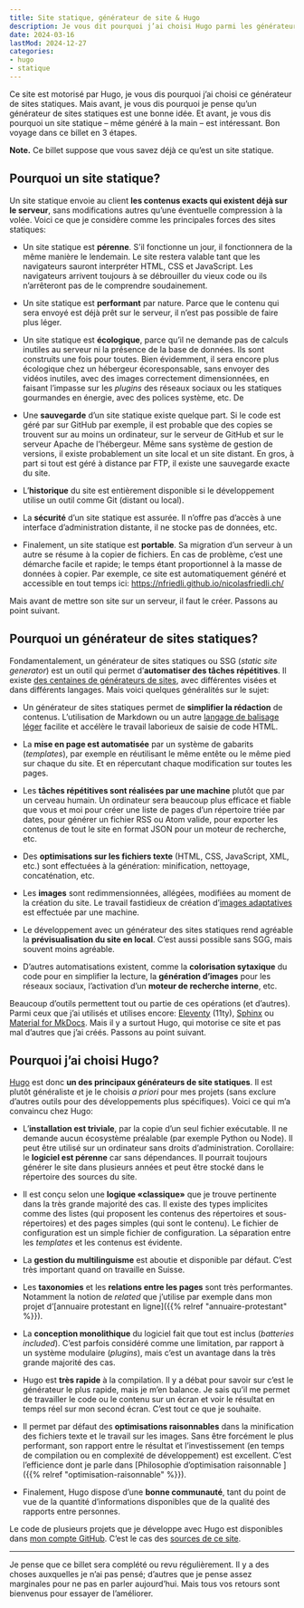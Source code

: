 ```yaml
---
title: Site statique, générateur de site & Hugo
description: Je vous dit pourquoi j’ai choisi Hugo parmi les générateurs de sites statiques. Mais aussi pourquoi les sites statiques sont pertinents aujourd’hui encore.
date: 2024-03-16
lastMod: 2024-12-27
categories:
- hugo
- statique
---
```


Ce site est motorisé par Hugo, je vous dis pourquoi j’ai choisi ce générateur de sites statiques. Mais avant, je vous dis pourquoi je pense qu’un générateur de sites statiques est une bonne idée. Et avant, je vous dis pourquoi un site statique – même généré à la main – est intéressant. Bon voyage dans ce billet en 3 étapes.

**Note.** Ce billet suppose que vous savez déjà ce qu’est un site statique.

## Pourquoi un site statique?

Un site statique envoie au client **les contenus exacts qui existent déjà sur le serveur**, sans modifications autres qu’une éventuelle compression à la volée. Voici ce que je considère comme les principales forces des sites statiques:

- Un site statique est **pérenne**. S’il fonctionne un jour, il fonctionnera de la même manière le lendemain. Le site restera valable tant que les navigateurs sauront interpréter HTML, CSS et JavaScript. Les navigateurs arrivent toujours à se débrouiller du vieux code ou ils n’arrêteront pas de le comprendre soudainement.

- Un site statique est **performant** par nature. Parce que le contenu qui sera envoyé est déjà prêt sur le serveur, il n’est pas possible de faire plus léger.

- Un site statique est **écologique**, parce qu’il ne demande pas de calculs inutiles au serveur ni la présence de la base de données. Ils sont construits une fois pour toutes. Bien évidemment, il sera encore plus écologique chez un hébergeur écoresponsable, sans envoyer des vidéos inutiles, avec des images correctement dimensionnées, en faisant l’impasse sur les *plugins* des réseaux sociaux ou les statiques gourmandes en énergie, avec des polices système, etc. De

- Une **sauvegarde** d’un site statique existe quelque part. Si le code est géré par sur GitHub par exemple, il est probable que des copies se trouvent sur au moins un ordinateur, sur le serveur de GitHub et sur le serveur Apache de l’hébergeur. Même sans système de gestion de versions, il existe probablement un site local et un site distant. En gros, à part si tout est géré à distance par FTP, il existe une sauvegarde exacte du site.

- L’**historique** du site est entièrement disponible si le développement utilise un outil comme Git (distant ou local).

- La **sécurité** d’un site statique est assurée. Il n’offre pas d’accès à une interface d’administration distante, il ne stocke pas de données, etc.

- Finalement, un site statique est **portable**. 
Sa migration d’un serveur à un autre se résume à la copier de fichiers. 
En cas de problème, c’est une démarche facile et rapide; le temps étant proportionnel à la masse de données à copier.
Par exemple, ce site est automatiquement généré et accessible en tout temps ici: https://nfriedli.github.io/nicolasfriedli.ch/

Mais avant de mettre son site sur un serveur, il faut le créer. Passons au point suivant.

## Pourquoi un générateur de sites statiques?

Fondamentalement, un générateur de sites statiques ou SSG (*static site generator*) est un outil qui permet d’**automatiser des tâches répétitives**. Il existe [des centaines de générateurs de sites](https://jamstack.org/generators/), avec différentes visées et dans différents langages. Mais voici quelques généralités sur le sujet:

- Un générateur de sites statiques permet de **simplifier la rédaction** de contenus. L’utilisation de Markdown ou un autre [langage de balisage léger](https://fr.wikipedia.org/wiki/Langage_de_balisage_l%C3%A9ger) facilite et accélère le travail laborieux de saisie de code HTML.

- La **mise en page est automatisée** par un système de gabarits (*templates*), par exemple en réutilisant le même entête ou le même pied sur chaque du site. Et en répercutant chaque modification sur toutes les pages.

- Les **tâches répétitives sont réalisées par une machine** plutôt que par un cerveau humain. Un ordinateur sera beaucoup plus efficace et fiable que vous et moi pour créer une liste de pages d’un répertoire triée par dates, pour générer un fichier RSS ou Atom valide, pour exporter les contenus de tout le site en format JSON pour un moteur de recherche, etc.

- Des **optimisations sur les fichiers texte** (HTML, CSS, JavaScript, XML, etc.) sont effectuées à la génération: minification, nettoyage, concaténation, etc.

- Les **images** sont redimmensionnées, allégées, modifiées au moment de la création du site. Le travail fastidieux de création d’[images adaptatives](https://developer.mozilla.org/fr/docs/Learn/HTML/Multimedia_and_embedding/Responsive_images) est effectuée par une machine.

- Le développement avec un générateur des sites statiques rend agréable la **prévisualisation du site en local**. C’est aussi possible sans SGG, mais souvent moins agréable.

- D’autres automatisations existent, comme la **colorisation sytaxique** du code pour en simplifier la lecture, la **génération d’images** pour les réseaux sociaux, l’activation d’un **moteur de recherche interne**, etc.

Beaucoup d’outils permettent tout ou partie de ces opérations (et d’autres). Parmi ceux que j’ai utilisés et utilises encore: [Eleventy](https://www.11ty.dev/) (11ty), [Sphinx](https://www.sphinx-doc.org/en/master/) ou [Material for MkDocs](https://squidfunk.github.io/mkdocs-material/). Mais il y a surtout Hugo, qui motorise ce site et pas mal d’autres que j’ai créés. Passons au point suivant.

## Pourquoi j’ai choisi Hugo?

[Hugo](https://gohugo.io/) est donc **un des principaux générateurs de site statiques**. Il est plutôt généraliste et je le choisis *a priori* pour mes projets (sans exclure d’autres outils pour des développements plus spécifiques). Voici ce qui m’a convaincu chez Hugo:

- L’**installation est triviale**, par la copie d’un seul fichier exécutable. Il ne demande aucun écosystème préalable (par exemple Python ou Node). Il peut être utilisé sur un ordinateur sans droits d’administration. Corollaire: le **logiciel est pérenne** car sans dépendances. Il pourrait toujours générer le site dans plusieurs années et peut être stocké dans le répertoire des sources du site.

- Il est conçu selon une **logique «classique»** que je trouve pertinente dans la très grande majorité des cas. Il existe des types implicites comme des listes (qui proposent les contenus des répertoires et sous-répertoires) et des pages simples (qui sont le contenu). Le fichier de configuration est un simple fichier de configuration. La séparation entre les *templates* et les contenus est évidente.

- La **gestion du multilinguisme** est aboutie et disponible par défaut. C’est très important quand on travaille en Suisse.

- Les **taxonomies** et les **relations entre les pages** sont très performantes. Notamment la notion de *related* que j’utilise par exemple dans mon projet d’[annuaire protestant en ligne]({{% relref "annuaire-protestant" %}}).

- La **conception monolithique** du logiciel fait que tout est inclus (*batteries included*). C’est parfois considéré comme une limitation, par rapport à un système modulaire (*plugins*), mais c’est un avantage dans la très grande majorité des cas.

- Hugo est **très rapide** à la compilation. Il y a débat pour savoir sur c’est le générateur le plus rapide, mais je m’en balance. Je sais qu’il me permet de travailler le code ou le contenu sur un écran et voir le résultat en temps réel sur mon second écran. C’est tout ce que je souhaite.

- Il permet par défaut des **optimisations raisonnables** dans la minification des fichiers texte et le travail sur les images. Sans être forcément le plus performant, son rapport entre le résultat et l’investissement (en temps de compilation ou en complexité de développement) est excellent. C’est l’efficience dont je parle dans [Philosophie d’optimisation raisonnable
]({{% relref "optimisation-raisonnable" %}}).

- Finalement, Hugo dispose d’une **bonne communauté**, tant du point de vue de la quantité d’informations disponibles que de la qualité des rapports entre personnes.

Le code de plusieurs projets que je développe avec Hugo est disponibles dans [mon compte GitHub](https://github.com/nfriedli/). C’est le cas des [sources de ce site](https://github.com/nfriedli/).

----

Je pense que ce billet sera complété ou revu régulièrement. Il y a des choses auxquelles je n’ai pas pensé; d’autres que je pense assez marginales pour ne pas en parler aujourd’hui. Mais tous vos retours sont bienvenus pour essayer de l’améliorer.
